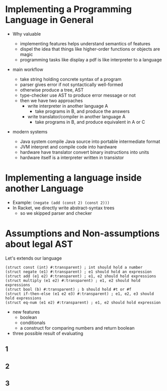 # Implementing a Programming Language in General

- Why valuable
  - implementing features helps understand semantics of features
  - dispel the idea that things like higher-order functions or objects are magic
  - programming tasks like display a pdf is like interpreter to a language

- main workflow
  - take string holding concrete syntax of a program
  - parser gives error if not syntactically well-formed
  - otherwise produce a tree, AST
  - type-checker use AST to produce error message or not
  - then we have two approaches
    + write interpreter in another language A
      - take programs in B, and produce the answers
    + write translator/compiler in another language A
      - take programs in B, and produce equivalent in A or C

- modern systems
  + Java system compile Java source into portable intermediate format
  + JVM interpret and compile code into hardware
  + hardware have translator convert binary instructions into units
  + hardware itself is a interpreter written in transistor

# Implementing a language inside another Language

- Example: `(negate (add (const 2) (const 2)))`
- In Racket, we directly write abstract-syntax trees
  - so we skipped parser and checker

# Assumptions and Non-assumptions about legal AST

Let's extends our language

```racket
(struct const (int) #:transparent) ; int should hold a number
(struct negate (e1) #:transparent) ; e1 should hold an expression
(struct add (e1 e2) #:transparent) ; e1, e2 should hold expressions
(struct multiply (e1 e2) #:transparent) ; e1, e2 should hold expressions
(struct bool (b) #:transparent) ; b should hold #t or #f
(struct if-then-else (e1 e2 e3) #:transparent) ; e1, e2, e3 should hold expressions
(struct eq-num (e1 e2) #:transparent) ; e1, e2 should hold expression
```

- new features
  - boolean
  - conditionals
  - a construct for comparing numbers and return boolean
- three possible result of evaluating

## 1

## 2

## 3

